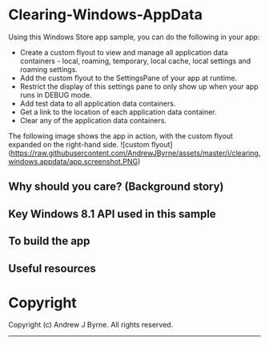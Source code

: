 Clearing-Windows-AppData
========================

Using this Windows Store app sample, you can do the following in your app:

 - Create a custom flyout to view and manage all application data containers - local, roaming, temporary, local cache, local settings and roaming settings.
 - Add the custom flyout to the SettingsPane of your app at runtime.
 - Restrict the display of this settings pane to only show up when your app runs in DEBUG mode.
 - Add test data to all application data containers.
 - Get a link to the location of each application data container.
 - Clear any of the application data containers.

The following image shows the app in action, with the custom flyout expanded on the right-hand side.
![custom flyout] (https://raw.githubusercontent.com/AndrewJByrne/assets/master/i/clearing.windows.appdata/app.screenshot.PNG)

Why should you care? (Background story)
-------

Key Windows 8.1 API used in this sample
-------

To build the app
----

Useful resources
-------

Copyright
=======

Copyright (c) Andrew J Byrne. All rights reserved.

----------
